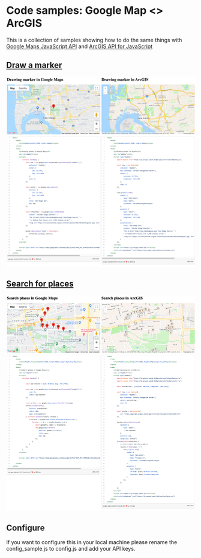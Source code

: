 # Code samples: Google Map <> ArcGIS

This is a collection of samples showing how to do the same things with [Google Maps JavaScript API](https://developers.google.com/maps/documentation/javascript/overview) and [ArcGIS API for JavaScript](https://developers.arcgis.com/javascript/latest/)

## [Draw a marker](https://esri-es.github.io/gmaps-arcgis/marker/marker.html)

[![Draw a marker](assets/marker.png)](https://esri-es.github.io/gmaps-arcgis/marker/marker.html)

## [Search for places](https://esri-es.github.io/gmaps-arcgis/places/places.html)

[![Search for places](assets/search-places.png)](https://esri-es.github.io/gmaps-arcgis/places/places.html)


## Configure

If you want to configure this in your local machine please rename the config_sample.js to config.js and add your API keys.
